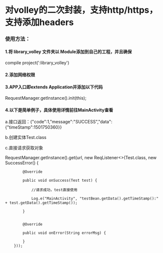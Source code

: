 <h1> 对volley的二次封装，支持http/https，支持添加headers</h1>
<h3> 使用方法：</h3>
<h4>1.将 library_volley 文件夹以 Module添加到自己的工程，并且确保</h4>
compile project(':library_volley')
<h4>2.添加网络权限</h4>
<h4>3.APP入口即extends Application并添加以下代码</h4>
RequestManager.getInstance().init(this);
<h4>4.以下是简单例子，具体使用详情前往MainActivity查看</h4>
a.接口返回：{"code":1,"message":"SUCCESS","data":{"timeStamp":1501750360}}

b.创建实体Test.class

c.直接请求获取对象

RequestManager.getInstance().get(url, new ReqListener<>(Test.class, new SuccessError<Test>() {

            @Override

            public void onSuccess(Test test) {

                //请求成功，test直接使用

                Log.e("MainActivity", "testBean.getData().getTimeStamp():" + test.getData().getTimeStamp());

            }


            @Override

            public void onError(String errorMsg) {

            }
        }));


